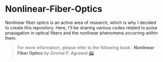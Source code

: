 # Nonlinear-Fiber-Optics
Nonlinear fiber optics is an active area of research, which is why I decided to create this repository.
Here, I'll be sharing various codes related to pulse propagation in optical fibers and the nonlinear phenomena occurring within them.

> For more information, please refer to the following book : **Nonlinear Fiber Optics** by _Govind P. Agrawal_ [&#128366;](https://books.google.com/books?id=4VapDwAAQBAJ&printsec=frontcover&dq=inauthor:%22Govind+P.+Agrawal%22&hl=fr&newbks=1&newbks_redir=0&sa=X&ved=2ahUKEwjLhNL918aFAxUXVKQEHSqdB5gQ6AF6BAgMEAI)

